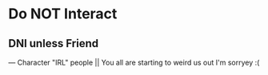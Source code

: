# Do NOT Interact


## DNI unless Friend
— Character "IRL" people || You all are starting to weird us out I'm sorryey :(
